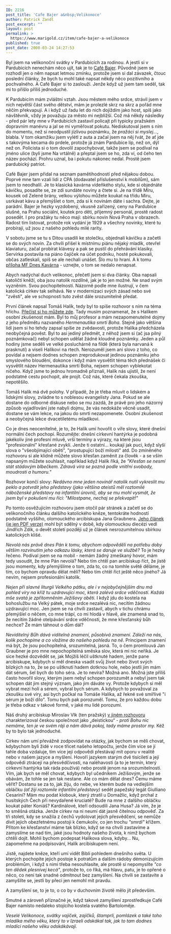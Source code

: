 ```yaml
---
ID: 2216
post_title: 'Cafe Bajer a&nbsp;Velikonoce'
author: Patrick Zandl
post_excerpt: ""
layout: post
permalink: >
  https://www.marigold.cz/item/cafe-bajer-a-velikonoce
published: true
post_date: 2008-03-24 14:27:53
---
```

Byl jsem na velikonoční svátky v Pardubicích za rodinou. A jestli si v Pardubicích nenechám něco ujít, tak je to <a href="http://www.cafebajer.cz/">Café Bajer</a>. Původně jsem se rozhodl jen o něm napsat letmou zmínku, protože jsem si dal závazek, čtouc poslední články, že bych tu mohl také napsat někdy něco pozitivního a pochvalného. A Café Bajer si to zaslouží. Jenže když už jsem tam seděl, tak mi to přišlo příliš jednoduché. 
<!--more-->




K Pardubicím mám zvláštní vztah. Jsou městem mého srdce, strávil jsem v nich největší část svého dětství, mám je prolezlé skrz na skrz a pořád mne něčím překvapují. A i když už řadu let do nich dojíždím jako host, spíš jako návštěvník, vždy je považuju za město mi nejbližší. Což má někdy následky - před pár lety mne v Pardubicích zastavil policajt při typicky pražském dopravním manévru a jal se mi vyměřovat pokutu. Nediskutoval jsem s ním do momentu, než si neodpustil jízlivou poznámku, že <em>pražáci si myslej...</em>, blabla. V tom okamžiku jsem vylétl z auta a začal jsem na něj řvát, že ať jde s takovýma kecama do prdele, protože já znám Pardubice líp, než on, dýl než on. Policista si o tom dovolil zapochybovat, takže jsem se podíval na jméno ulice (byli jsme Na vrtálně) a přeptal jsem se ho, zda ví, od čeho ten název pochází. Prohru uznal, ba i pokutu nakonec nedal. Prostě jsem pardubický patriot.

Café Bajer jsem přidal na seznam pamětihodností před nějakou dobou. Poprvé mne tam vzali lidi z CPA (dodavatel příslušenství k mobilům), sám jsem to neodhalil. Je to klasická kavárna vídeňkého stylu, kde si objednáte kávičku, posadíte se, ze zdi sundáte noviny a čtete si. Je na třídě Míru, kousek od Zelené brány, velkou výlohou můžete koukat na třídu Míru, usrkávat kávu a přemýšlet o tom, zda si k novinám dáte i sachra. Dejte, je parádní. Bajer je hezky vyzdobený, vkusně zařízený, ceny na Pardubice slušné, na Prahu sociální, koutek pro děti, příjemný personál, prostě radost posedět. I pro pražáky tu něco mají: sbírku novin Nová Praha v obrazech. Radost tím listovat, protože rok vydání je 1929 a všechny novinky, které tu probírají, už jsou z našeho pohledu milé rarity.

V sobotu jsme se tu s Ditou usadili ke stolečku, objednali kávičku a začetli se do svých novin. Za chvíli přišel k místnímu piánu nějaký mladík, otevřel klaviaturu, začal probírat klávesy a pak se pustil do přehrávání klasiky. Servírka postavila na piáno čajíček na účet podniku, hosté pokukovali, občas zatleskali, spíš se ale nechali unášet. Šlo mu to hraní. A k tomu <a href="http://data.idnes.cz/mfdnes/kavarna/pdf/2008/kavarna-20080322.pdf">příloha MF Dnes Kavárna</a> - uznejte, o tom se nedalo nenapsat. 

Abych nadýchal duch velikonoc, přečetl jsem si dva články. Oba napsali katoličtí kněží, oba jsou natolik rozdílné, jak je to jen možné. Ne snad svým vyzněním. Svou pochopitelností. Názorně podle mne ilustrují, v čem katolická církev tak selhává. Ne v modernizaci svých zásad nebo své "zvěsti", ale ve schopnosti tuto zvěst dále srozumitelně předat. 

První článek napsal Tomáš Halík, tedy byl to spíše rozhovor s ním na téma hříchu. <a href="http://zpravy.idnes.cz/nenechte-si-vymyvat-mozek-radi-tomas-halik-f2c-/domaci.asp?c=A080321_132204_domaci_ton">Přečíst si ho můžete zde</a>.  Tady musím poznamenat, že s Halíkem osobní zkušenost mám. Byl to můj profesor a mám nezapomenutelné dojmy z jeho předmětu nazvaného <em>Hermenautika smrti Boha</em>. Stejně jako většina lidí jsem si ho tehdy zapsal spíše ze zvědavosti, protože Halíka předcházela neobyčejná pověst. Byl to asi jediný předmět, z něhož jsem si (ač jsa pilný poznámkovač) nebyl schopen udělat žádné kloudné poznámky. Jeden a půl hodiny jsme seděli ve velké posluchárně na fildě (která byla narvaná k prasknutí) a viseli Halíkovi na rtech. Nerozuměl jsem ani slovo z toho, co povídal a nejsem dodnes schopen zreprodukovat jedinou poznámku jeho smyslového bloudění, dokonce i když mám vysvětlit téma těch přednášek či vysvětlit název Hermenautika smrti Boha, nejsem schopen vyblekotat ničeho. Když jsme to jednou hromadně přiznali, Halík nás ujistil, že není podstatné cestu pochopit, ale projít. Což nás, které čekala zkouška, nepotěšilo. 

Tomáš Halík má dvě polohy. V případě, že je třeba mluvit o lidském a lidskými slovy, zvládne to s noblesou evangelisty Jana. Pokud se ale dostane do odborné diskuse nebo se mu zazdá, že právě pro jeho názorný způsob vyjadřování jste nabyli dojmu, že vás nedokáže věcně usadit, dostane se vám lekce, na jakou do smrti nezapomenete. Osobní zkušenost a neobyčejná lekce dvacetiletému mladíkovi. 

Co je dnes neocenitelné, je to, že Halík umí hovořit o víře slovy, které dnešní normální čech pochopí. Rozumějte: dnešní církevní hantýrka je podobná jakékoliv jiné profesní mluvě, vrší termíny a výrazy, na které jsou "profesionální" křesťané zvyklí. Jenže ti ostatní... koukají jak puci, když slyší slova o "všeobjímající oběti", "prostupující boží milosti" atd. Do zmíněného rozhovoru si ale klidně můžete slovo křesťan zaměnit za člověk - a se vším napsaným můžete souhlasit, například když Halík říká, že <em>"Křesťan se nesmí stát stádovým blbečkem. Zdravá víra se pozná podle vnitřní svobody, moudrosti a humoru."</em>

Rozhovor končí slovy: <em>Nedávno mne jeden novinář natolik nutil vykreslit mu peklo a potvrdit jeho představy (jako většina ateistů měl roztomilé náboženské představy na infantilní úrovni), aby se mu mohl vysmát, že jsem byl v pokušení mu říci: "Milostpane, nechaj se překvapit!"</em>
 
Po tomto osvěžujícím rozhovoru jsem otočil pár stránek a začetl se do velikonočního článku dalšího katolického kněze, tentokráte hodností podstatně vyššího, olomouckého arcibiskupa Jana Graubnera. <a href="http://data.idnes.cz/mfdnes/kavarna/pdf/2008/kavarna-20080322.pdf">Jeho článek (je jen PDF verze)</a> mohl být sdělný v době, kdy olomouckou diecézi vedl Jindřich Zdík, o devět století později už je článek nesrozumitelnou sbírkou katolických klišé. 

<em>Nevolá nás právě dnes Pán k tomu, abychom odpověděli  na potřebu doby větším rozvinutím jeho odkazu lásky, která se daruje ve službě? </em> To je hezky řečeno. Podíval jsem se na mobil - nemám žádný zmeškaný hovor, mám tedy usoudit, že mne Pán nevolá? Nebo tím chtěl pan arcibiskup říct, že jistě jsou momenty, kdy přemýšlíme o tom, zda to, co na tomhle světě děláme, je tím, co bychom opravdu dělat měli? Nebo tím chtěl říct ještě něco jiného? Já nevím, nejsem profesionální katolík. 

<em>Nejen při slavné liturgii Velkého pátku, ale i v nejobyčejnějším dnu má pohled 
víry na kříž tu uzdravující moc, která  zalévá srdce vděčností. Každá mše svatá  je zpřítomněním Ježíšovy oběti. </em> I když jdu do kostela na bohoslužbu na Velký pátek, moje srdce nezalévá nic, necítím žádnou uzdravující moc. Jen jsem se na chvíli zastavil, abych v tichu chrámu přemýšlel o něčem, co mne trápí, co mi hlodá v hlavě, ale znamená snad to, že necítím žádné otelpávání srdce vděčností, že mne křesťanský bůh nechce? Že mám táhnout o dům dál? 

<em>Neviditelný Bůh dává viditelná znamení, působivá znamení. Záleží na nás,  kolik pochopíme a co vložíme do našeho pohledu na ně.</em> Principem znamení má být, že jsou pochopitelná, srozumitelná, jasná. To, o čem promlouvá Jan Graubner je pro mne nepochopitelná směska slov, která mi nic neříká. Je sice hezké dozvědět se, jak Mojžíš léčil uštknuté hadem, jenže pane arcibiskupe, kdybych si měl dneska vsadit svůj život nebo život svých blízkých na to, že se po uštknutí hadem dotknou hole, nebo jestli jim mám dát sérum, šel bych do toho séra. Je to nevíra? Možná ano. Možná jste příliš často hovořil slovy, kterým jsem nebyl schopen porozumět a nebyl jsem tak schopen dát jim stejný význam, jako jim dáváte vy. Protože kdybych si měl vybrat mezi holí a sérem, vybral bych sérum. A kdybych to považoval za zkoušku své víry, asi bych počkal na Tomáše Halíka, až řekné své smířlivé "i sérum je boží dílo". Tomu bych pak porozuměl. Tomu, že pro každou dobu je třeba odkaz v takové formě, v jaké mu lidé porozumí. 

Náš druhý arcibiskup Miroslav Vlk (ten pražský) <a href="http://zpravy.idnes.cz/kardinal-vlk-o-cesich-nic-proti-bohu-ale-at-nam-da-pokoj-pfy-/kavarna.asp?c=A080314_140418_kavarna_bos">v jiném rozhovoru</a> charakterizoval českou společnost jako  „deistickou“ - <em>proti Bohu nic nemáme, ten je ve svém ráji a nám dává pokoj, tady máme prostor my. </em> Kéž by to bylo tak jednoduché. 

Církev nám umí převážně zodpovídat na otázky, jak bychom se měli chovat, kdybychom byli židé v roce třicet našeho letopočtu, jenže čím více se jí tahle doba vzdaluje, tím více její odpovědi přestávají mít oporu v realitě nebo v našem jazyce a myšlení. Hovoří jazykem starým dvě tisíciletí a její odpovědi ztrácejí na přesvědčivosti, na naléhavosti (a to je termín, který církevní hantýrka tak ráda používá) nebo prostě jenom na srozumitelnosti. Vím, jak bych se měl chovat, kdybych byl učedníkem Ježíšovým, jenže se obávám, že tohle se jen tak nestane. Ale co mám dělat dnes? Čemu máme věřit? Dostanu se za to, jak žiju, do nebe, ve kterém bude na vedlejším obláčku <em>(ať žijí roztomile infantilní představy)</em> sedět papežský legát Giulliano Cesarini? Mám mu podat klobouk, který ztratil u Domažlic, když prchal z husitských Čech při nevydařené kruciatě? Bude na mne z dalšího obláčku koukat páter Koniáš? Kardinálové, kteří odsoudili Jana Husa? Já vím, že je to směšná otázka. Jenže církev na ni neumí dát jasně čitelnou odpověď. Za tři století, kdy se snažila z čechů vydolovat jejich přesvědčení, se nemůže divit jejich obezřetnému postoji k čemukoliv, co jen trochu <em>"smrdí"</em> křížem. Přitom ke křesťanství máme tak blízko, když se na chvíli zastavíme a zamyslíme se nad tím, jaké jsou hodnoty našeho života, k nimž bychom chtěli dojít. Mohli bychom podepsat Halíkova slova, kdyby... Nu, zapomeňme na podpisování, Halík arcibiskupem není. 

Jistě, najdete kněze, kteří umí vidět Bibli pohledem dnešního světa. U kterých pochopíte jejich postoje k potratům a dalším rádoby démonizujícím problémům, i když s nimi třeba nesouhlasíte, ale prostě si nepomyslíte <em>"co ten dědek plesnivej kecá"</em>, protože to, co říká, má hlavu, patu, je to opřené o něco, co není tak snadné odmítnout bez zamyšlení. Na chvíli se zastavíte a zamyšlíte se, jestli by přeci jen nemohl mít pravdu. 

A zamyšlení se, to je to, o co by v duchovním životě mělo jít především. 

Smutné a zároveň příznačné je, když takové zamyšlení zprostředkuje Café Bajer namísto nedaleko stojícího kostela svatého Bartoloměje. 

<em>Veselé Velikonoce, svátky vajíček, zajíčků, štamprlí, pomlázek a také toho mladíka mého věku, který to v Izraeli odskákal tak, jak to tam dodnes mladíci našeho věku odskákávají.</em>